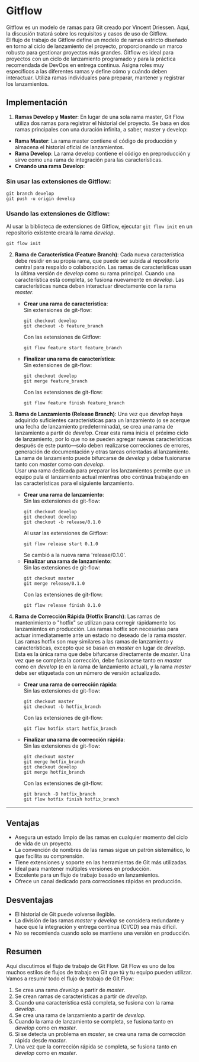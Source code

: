# Gitflow

Gitflow es un modelo de ramas para Git creado por Vincent Driessen. Aquí, la discusión tratará sobre los requisitos y casos de uso de Gitflow.<br />
El flujo de trabajo de Gitflow define un modelo de ramas estricto diseñado en torno al ciclo de lanzamiento del proyecto, proporcionando un marco robusto para gestionar proyectos más grandes. Gitflow es ideal para proyectos con un ciclo de lanzamiento programado y para la práctica recomendada de DevOps en entrega continua. Asigna roles muy específicos a las diferentes ramas y define cómo y cuándo deben interactuar. Utiliza ramas individuales para preparar, mantener y registrar los lanzamientos.

## Implementación

1. **Ramas Develop y Master**: En lugar de una sola rama master, Git Flow utiliza dos ramas para registrar el historial del proyecto. Se basa en dos ramas principales con una duración infinita, a saber, master y develop:
  - **Rama Master**: La rama master contiene el código de producción y almacena el historial oficial de lanzamientos.
  - **Rama Develop**: La rama develop contiene el código en preproducción y sirve como una rama de integración para las características.
  - **Creando una rama Develop**:<br />
  
### Sin usar las extensiones de Gitflow:
```
git branch develop
git push -u origin develop
```
### Usando las extensiones de Gitflow:
Al usar la biblioteca de extensiones de Gitflow, ejecutar `git flow init` en un repositorio existente creará la rama *develop*.
```
git flow init
```

2. **Rama de Característica (Feature Branch)**: Cada nueva característica debe residir en su propia rama, que puede ser subida al repositorio central para respaldo o colaboración. Las ramas de características usan la última versión de *develop* como su rama principal. Cuando una característica está completa, se fusiona nuevamente en *develop*. Las características nunca deben interactuar directamente con la rama *master*.
   - **Crear una rama de característica**:  
     Sin extensiones de git-flow:
     ```
     git checkout develop
     git checkout -b feature_branch
     ```
     Con las extensiones de Gitflow:
     ```
     git flow feature start feature_branch
     ```
   - **Finalizar una rama de característica**:  
     Sin extensiones de git-flow:
     ```
     git checkout develop
     git merge feature_branch
     ```
     Con las extensiones de git-flow:
     ```
     git flow feature finish feature_branch
     ```

3. **Rama de Lanzamiento (Release Branch)**: Una vez que *develop* haya adquirido suficientes características para un lanzamiento (o se acerque una fecha de lanzamiento predeterminada), se crea una rama de lanzamiento a partir de *develop*. Crear esta rama inicia el próximo ciclo de lanzamiento, por lo que no se pueden agregar nuevas características después de este punto—solo deben realizarse correcciones de errores, generación de documentación y otras tareas orientadas al lanzamiento. La rama de lanzamiento puede bifurcarse de *develop* y debe fusionarse tanto con *master* como con *develop*.  
   Usar una rama dedicada para preparar los lanzamientos permite que un equipo pula el lanzamiento actual mientras otro continúa trabajando en las características para el siguiente lanzamiento.
   - **Crear una rama de lanzamiento**:  
     Sin las extensiones de git-flow:
     ```
     git checkout develop
     git checkout develop
     git checkout -b release/0.1.0
     ```
     Al usar las extensiones de Gitflow:
     ```
     git flow release start 0.1.0
     ```
     Se cambió a la nueva rama 'release/0.1.0'.
   - **Finalizar una rama de lanzamiento**:  
     Sin las extensiones de git-flow:
     ```
     git checkout master
     git merge release/0.1.0
     ```
     Con las extensiones de git-flow:
     ```
     git flow release finish 0.1.0
     ```

4. **Rama de Corrección Rápida (Hotfix Branch)**: Las ramas de mantenimiento o "hotfix" se utilizan para corregir rápidamente los lanzamientos en producción. Las ramas hotfix son necesarias para actuar inmediatamente ante un estado no deseado de la rama *master*. Las ramas hotfix son muy similares a las ramas de lanzamiento y características, excepto que se basan en *master* en lugar de *develop*. Esta es la única rama que debe bifurcarse directamente de *master*. Una vez que se completa la corrección, debe fusionarse tanto en *master* como en *develop* (o en la rama de lanzamiento actual), y la rama *master* debe ser etiquetada con un número de versión actualizado.
   - **Crear una rama de corrección rápida**:  
     Sin las extensiones de git-flow:
     ```
     git checkout master
     git checkout -b hotfix_branch
     ```
     Con las extensiones de git-flow:
     ```
     git flow hotfix start hotfix_branch
     ```
   - **Finalizar una rama de corrección rápida**:  
     Sin las extensiones de git-flow:
     ```
     git checkout master
     git merge hotfix_branch
     git checkout develop
     git merge hotfix_branch
     ```
     Con las extensiones de git-flow:
     ```
     git branch -D hotfix_branch
     git flow hotfix finish hotfix_branch
     ```

---

## Ventajas

- Asegura un estado limpio de las ramas en cualquier momento del ciclo de vida de un proyecto.
- La convención de nombres de las ramas sigue un patrón sistemático, lo que facilita su comprensión.
- Tiene extensiones y soporte en las herramientas de Git más utilizadas.
- Ideal para mantener múltiples versiones en producción.
- Excelente para un flujo de trabajo basado en lanzamientos.
- Ofrece un canal dedicado para correcciones rápidas en producción.

## Desventajas

- El historial de Git puede volverse ilegible.
- La división de las ramas *master* y *develop* se considera redundante y hace que la integración y entrega continua (CI/CD) sea más difícil.
- No se recomienda cuando solo se mantiene una versión en producción.

## Resumen

Aquí discutimos el flujo de trabajo de Git Flow. Git Flow es uno de los muchos estilos de flujos de trabajo en Git que tú y tu equipo pueden utilizar. Vamos a resumir todo el flujo de trabajo de Git Flow:
1. Se crea una rama *develop* a partir de *master*.
2. Se crean ramas de características a partir de *develop*.
3. Cuando una característica está completa, se fusiona con la rama *develop*.
4. Se crea una rama de lanzamiento a partir de *develop*.
5. Cuando la rama de lanzamiento se completa, se fusiona tanto en *develop* como en *master*.
6. Si se detecta un problema en *master*, se crea una rama de corrección rápida desde *master*.
7. Una vez que la corrección rápida se completa, se fusiona tanto en *develop* como en *master*.